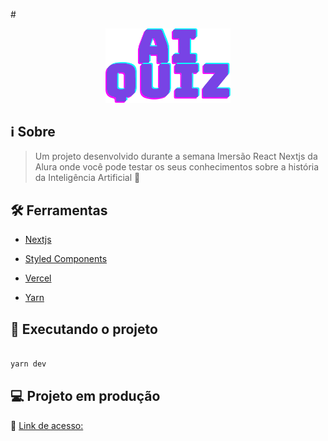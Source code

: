 #<div  align="center">

<img src="/static/logo.svg" width="200"/>

</div>


## :information_source: Sobre

> Um projeto desenvolvido durante a semana Imersão React Nextjs da Alura onde você pode testar os seus conhecimentos sobre a história da Inteligência Artificial 🤖
 

## :hammer_and_wrench: Ferramentas

- [Nextjs](https://nextjs.org/)

- [Styled Components](https://styled-components.com)

- [Vercel](https://vercel.com)

- [Yarn](https://yarnpkg.com/)


## :rocket: Executando o projeto

```bash

yarn dev

```
 

## :computer: Projeto em produção

:link: [Link de acesso: ](https://ai-quiz.idcesares.vercel.app/)